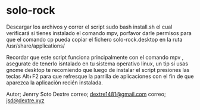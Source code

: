 # solo-rock
Descargar los archivos y correr el script 
sudo bash install.sh 
el cual verificará si tienes instalado el comando mpv, porfavor darle permisos para que el comando cp pueda copiar el fichero solo-rock.desktop en la ruta /usr/share/applications/

Recordar que este script funciona principalmente con el comando mpv , asegurate de tenerlo isntalado en tu sistema operativo linux, un tip si usas gnome desktop te recomiendo que luego de instalar el script presiones las teclas Alt+F2 para que refresque la parrilla de aplicaciones con el fin de que aparezca la aplicación recién instalada.

Autor; Jenrry Soto Dextre
correo; dextre1481@gmail.com
correo; jsd@dextre.xyz


